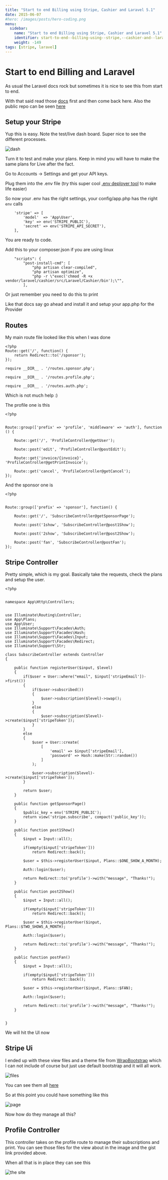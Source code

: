 ```yaml
---
title: "Start to end Billing using Stripe, Cashier and Laravel 5.1"
date: 2015-06-07
#hero: /images/posts/hero-coding.png
menu:
  sidebar:
    name: "Start to end Billing using Stripe, Cashier and Laravel 5.1"
    identifier: start-to-end--billing-using--stripe,--cashier-and--laravel-5-1
    weight: -149
tags: [stripe, laravel]
---
```


# Start to end Billing and Laravel

As usual the Laravel docs rock but sometimes it is nice to see this from start to end.

With that said read those [docs](http://laravel.com/docs/master/billing) first and then come back here. Also the public repo can be seen [here](https://github.com/alnutile/sponsors)

## Setup your Stripe

Yup this is easy. Note the test/live dash board. Super nice to see the different processes.

![dash](https://dl.dropboxusercontent.com/s/9k39kbjzb1eqiri/dash.png?dl=0)


Turn it to test and make your plans. Keep in mind you will have to make the same plans for Live after the fact.


Go to Accounts -> Settings and get your API keys.

Plug them into the .env file (try this super cool [.env deployer tool](https://github.com/alfred-nutile-inc/env-deployer) to make life easier)

So now your .env has the right settings, your config/app.php has the right `env` calls

~~~
    'stripe' => [
        'model'  => 'App\User',
        'key' => env('STRIPE_PUBLIC'),
        'secret' => env('STRIPE_API_SECRET'),
    ],
~~~

You are ready to code.

Add this to your composer.json if you are using linux

~~~
    "scripts": {
        "post-install-cmd": [
            "php artisan clear-compiled",
            "php artisan optimize",
            "php -r \"exec('chmod -R +x vendor/laravel/cashier/src/Laravel/Cashier/bin');\"",
        ],
~~~

Or just remember you need to do this to print

Like that docs say go ahead and install it and setup your app.php for the Provider


## Routes

My main route file looked like this when I was done

~~~
<?php
Route::get('/', function() {
	return Redirect::to('/sponsor');
});

require __DIR__ . '/routes.sponsor.php';

require __DIR__ . '/routes.profile.php';

require __DIR__ . '/routes.auth.php';
~~~

Which is not much help :)

The profile one is this

~~~
<?php


Route::group(['prefix' => 'profile', 'middleware' => 'auth'], function () {

    Route::get('/', 'ProfileController@getUser');

    Route::post('edit', 'ProfileController@postEdit');

    Route::get('invoice/{invoice}', 'ProfileController@getPrintInvoice');

    Route::get('cancel', 'ProfileController@getCancel');
});
~~~

And the sponsor one is 

~~~
<?php


Route::group(['prefix' => 'sponsor'], function() {

    Route::get('/', 'SubscribeController@getSponsorPage');

    Route::post('1show', 'SubscribeController@post1Show');

    Route::post('2show', 'SubscribeController@post2Show');

    Route::post('fan', 'SubscribeController@postFan');
});
~~~


## Stripe Controller

Pretty simple, which is my goal. Basically take the requests, check the plans and setup the user.

~~~
<?php


namespace App\Http\Controllers;


use Illuminate\Routing\Controller;
use App\Plans;
use App\User;
use Illuminate\Support\Facades\Auth;
use Illuminate\Support\Facades\Hash;
use Illuminate\Support\Facades\Input;
use Illuminate\Support\Facades\Redirect;
use Illuminate\Support\Str;

class SubscribeController extends Controller
{

    public function registerUser($input, $level)
    {
        if($user = User::where("email", $input['stripeEmail'])->first())
        {
            if($user->subscribed())
            {
                $user->subscription($level)->swap();
            }
            else
            {
                $user->subscription($level)->create($input['stripeToken']);
            }
        }
        else
        {
            $user = User::create(
                [
                    'email' => $input['stripeEmail'],
                    'password' => Hash::make(Str::random())
                ]
            );

            $user->subscription($level)->create($input['stripeToken']);
        }

        return $user;
    }

    public function getSponsorPage()
    {
        $public_key = env('STRIPE_PUBLIC');
        return view('stripe.subscribe', compact('public_key'));
    }

    public function post1Show()
    {
        $input = Input::all();

        if(empty($input['stripeToken']))
            return Redirect::back();

        $user = $this->registerUser($input, Plans::$ONE_SHOW_A_MONTH);

        Auth::login($user);

        return Redirect::to('profile')->with("message", "Thanks!");
    }

    public function post2Show()
    {
        $input = Input::all();

        if(empty($input['stripeToken']))
            return Redirect::back();

        $user = $this->registerUser($input, Plans::$TWO_SHOWS_A_MONTH);

        Auth::login($user);

        return Redirect::to('profile')->with("message", "Thanks!");
    }

    public function postFan()
    {
        $input = Input::all();

        if(empty($input['stripeToken']))
            return Redirect::back();

        $user = $this->registerUser($input, Plans::$FAN);

        Auth::login($user);

        return Redirect::to('profile')->with("message", "Thanks!");
    }


}
~~~


We will hit the UI now

## Stripe Ui

I ended up with these view files and a theme file from [WrapBootstrap](https://wrapbootstrap.com/theme/responsive-pricing-tables-WB0PF9PH7) which I can not include of course but just use default bootstrap and it will all work.

![files](https://dl.dropboxusercontent.com/s/nd761k0gztvj4qg/sponsor_files.png?dl=0)

You can see them all [here](https://gist.github.com/alnutile/f6f9d49efc39fd431cca) 

So at this point you could have something like this

![page](https://dl.dropboxusercontent.com/s/2rrapm04wwma4dd/sponsor_page.png?dl=0)

Now how do they manage all this?

## Profile Controller

This controller takes on the profile route to manage their subscriptions and print.
You can see those files for the view about in the image and the gist link provided above.

When all that is in place they can see this

![the site](https://dl.dropboxusercontent.com/s/9dhd81vxyu78yph/subscribe.gif?dl=0)
